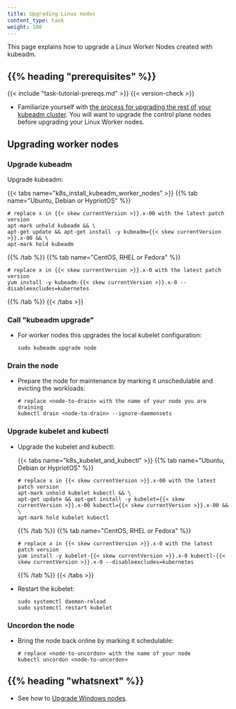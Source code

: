 ```yaml
---
title: Upgrading Linux nodes
content_type: task
weight: 100
---
```


<!-- overview -->

This page explains how to upgrade a Linux Worker Nodes created with kubeadm.

## {{% heading "prerequisites" %}}

{{< include "task-tutorial-prereqs.md" >}} {{< version-check >}}

- Familiarize yourself with [the process for upgrading the rest of your kubeadm
  cluster](/docs/tasks/administer-cluster/kubeadm/kubeadm-upgrade). You will want to
  upgrade the control plane nodes before upgrading your Linux Worker nodes.

<!-- steps -->

## Upgrading worker nodes

### Upgrade kubeadm

Upgrade kubeadm:

{{< tabs name="k8s_install_kubeadm_worker_nodes" >}}
{{% tab name="Ubuntu, Debian or HypriotOS" %}}

```shell
# replace x in {{< skew currentVersion >}}.x-00 with the latest patch version
apt-mark unhold kubeadm && \
apt-get update && apt-get install -y kubeadm={{< skew currentVersion >}}.x-00 && \
apt-mark hold kubeadm
```

{{% /tab %}}
{{% tab name="CentOS, RHEL or Fedora" %}}

```shell
# replace x in {{< skew currentVersion >}}.x-0 with the latest patch version
yum install -y kubeadm-{{< skew currentVersion >}}.x-0 --disableexcludes=kubernetes
```

{{% /tab %}}
{{< /tabs >}}

### Call "kubeadm upgrade"

- For worker nodes this upgrades the local kubelet configuration:

  ```shell
  sudo kubeadm upgrade node
  ```

### Drain the node

- Prepare the node for maintenance by marking it unschedulable and evicting the workloads:

  ```shell
  # replace <node-to-drain> with the name of your node you are draining
  kubectl drain <node-to-drain> --ignore-daemonsets
  ```

### Upgrade kubelet and kubectl

- Upgrade the kubelet and kubectl:

  {{< tabs name="k8s_kubelet_and_kubectl" >}}
  {{% tab name="Ubuntu, Debian or HypriotOS" %}}

  ```shell
  # replace x in {{< skew currentVersion >}}.x-00 with the latest patch version
  apt-mark unhold kubelet kubectl && \
  apt-get update && apt-get install -y kubelet={{< skew currentVersion >}}.x-00 kubectl={{< skew currentVersion >}}.x-00 && \
  apt-mark hold kubelet kubectl
  ```

  {{% /tab %}}
  {{% tab name="CentOS, RHEL or Fedora" %}}

  ```shell
  # replace x in {{< skew currentVersion >}}.x-0 with the latest patch version
  yum install -y kubelet-{{< skew currentVersion >}}.x-0 kubectl-{{< skew currentVersion >}}.x-0 --disableexcludes=kubernetes
  ```

  {{% /tab %}}
  {{< /tabs >}}
  <br />

- Restart the kubelet:

  ```shell
  sudo systemctl daemon-reload
  sudo systemctl restart kubelet
  ```

### Uncordon the node

- Bring the node back online by marking it schedulable:

  ```shell
  # replace <node-to-uncordon> with the name of your node
  kubectl uncordon <node-to-uncordon>
  ```

## {{% heading "whatsnext" %}}

- See how to [Upgrade Windows nodes](/docs/tasks/administer-cluster/kubeadm/upgrading-windows-nodes/).
